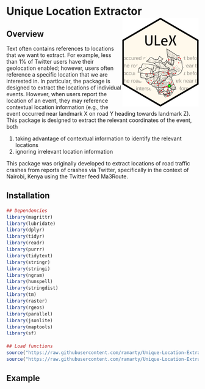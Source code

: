 # Unique Location Extractor <img src="man/figures/logo.png" align="right" width="200" />

## Overview
Text often contains references to locations that we want to extract. For example, less than 1% of Twitter users have their geolocation enabled; however, users often reference a specific location that we are interested in. In particular, the package is designed to extract the locations of individual events. However, when users report the location of an event, they may reference contextual location information (e.g., the event occurred near landmark X on road Y heading towards landmark Z). This package is designed to extract the relevant coordinates of the event, both

1. taking advantage of contextual information to identify the relevant locations
2. ignoring irrelevant location information

This package was originally developed to extract locations of road traffic crashes from reports of crashes via Twitter, specifically in the context of Nairobi, Kenya using the Twitter feed Ma3Route.

## Installation

```r
## Dependencies
library(magrittr)
library(lubridate)
library(dplyr)
library(tidyr)
library(readr)
library(purrr)
library(tidytext)
library(stringr)
library(stringi)
library(ngram)
library(hunspell)
library(stringdist)
library(tm)
library(raster)
library(rgeos)
library(parallel)
library(jsonlite)
library(maptools)
library(sf)

## Load functions
source("https://raw.githubusercontent.com/ramarty/Unique-Location-Extractor/master/R/helper_functions.R")
source("https://raw.githubusercontent.com/ramarty/Unique-Location-Extractor/master/R/locate_event.R")
```

## Example
